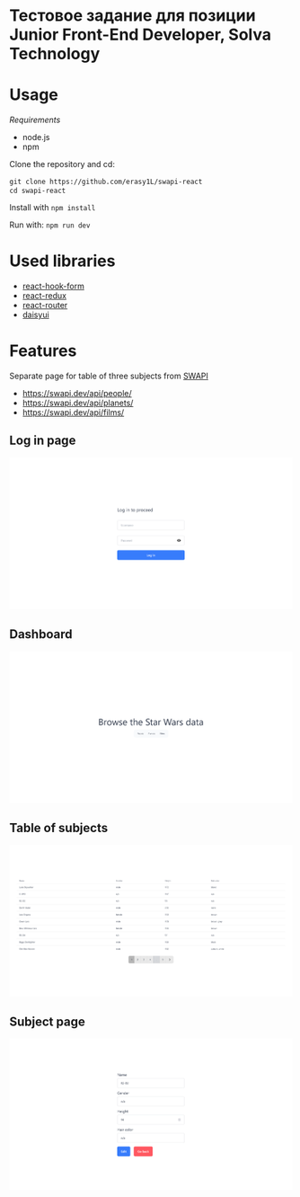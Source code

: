 # Тестовое задание для позиции Junior Front-End Developer, Solva Technology

# Usage

*Requirements*

- node.js
- npm

Clone the repository and cd:

```
git clone https://github.com/erasy1L/swapi-react
cd swapi-react
```

Install with ``npm install``

Run with: ``npm run dev``

# Used libraries

- [react-hook-form](https://github.com/react-hook-form/react-hook-form)
- [react-redux](https://github.com/reduxjs/react-redux)
- [react-router](https://github.com/remix-run/react-router)
- [daisyui](https://github.com/saadeghi/daisyui)

# Features

Separate page for table of three subjects from [SWAPI](https://swapi.dev/)

- https://swapi.dev/api/people/
- https://swapi.dev/api/planets/
- https://swapi.dev/api/films/

## Log in page

![login](./images/image4.png)

## Dashboard

![dashboard](./images/image2.png)

## Table of subjects

![people table](./images/image1.png)

## Subject page

![subject page](./images/image3.png)
